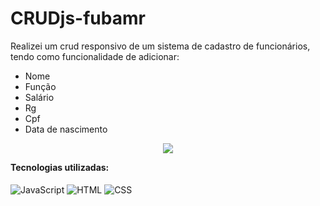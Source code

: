 # CRUDjs-fubamr
Realizei um crud responsivo de um sistema de cadastro de funcionários, tendo como funcionalidade de adicionar:
- Nome
- Função
- Salário
- Rg
- Cpf
- Data de nascimento
  
<div align="center">
<img  src='Captura da Web_14-6-2023_231956_samukiszhsd.github.io.jpeg'/>
</div>

 **Tecnologias utilizadas:**<br><br>
<img align="center" src="https://img.shields.io/badge/JavaScript-F7DF1E?style=for-the-badge&logo=javascript&logoColor=black" alt="JavaScript" title="JavaScript">
<img align="center" src="https://img.shields.io/badge/HTML5-E34F26?style=for-the-badge&logo=html5&logoColor=white" alt="HTML" title="HTML">
<img align="center" src="https://img.shields.io/badge/CSS3-1572B6?style=for-the-badge&logo=css3&logoColor=white" alt="CSS" title="CSS">

<br>
